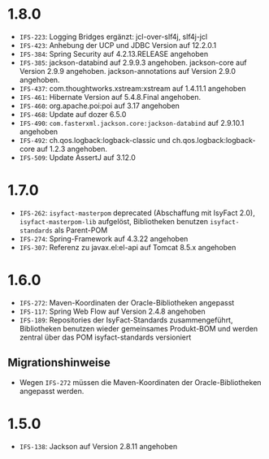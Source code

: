 # 1.8.0
- `IFS-223`: Logging Bridges ergänzt: jcl-over-slf4j, slf4j-jcl
- `IFS-423`: Anhebung der UCP und JDBC Version auf 12.2.0.1
- `IFS-384`: Spring Security auf 4.2.13.RELEASE angehoben
- `IFS-385`: jackson-databind auf 2.9.9.3 angehoben. jackson-core auf Version 2.9.9 angehoben. jackson-annotations auf Version 2.9.0 angehoben.
- `IFS-437`: com.thoughtworks.xstream:xstream auf 1.4.11.1 angehoben
- `IFS-461`: Hibernate Version auf 5.4.8.Final angehoben.
- `IFS-460`: org.apache.poi:poi auf 3.17 angehoben
- `IFS-468`: Update auf dozer 6.5.0
- `IFS-490`: `com.fasterxml.jackson.core:jackson-databind` auf 2.9.10.1 angehoben
- `IFS-492`: ch.qos.logback:logback-classic und ch.qos.logback:logback-core auf 1.2.3 angehoben.
- `IFS-509`: Update AssertJ auf 3.12.0

# 1.7.0
- `IFS-262`: `isyfact-masterpom` deprecated (Abschaffung mit IsyFact 2.0), `isyfact-masterpom-lib` aufgelöst, Bibliotheken benutzen `isyfact-standards` als Parent-POM
- `IFS-274`: Spring-Framework auf 4.3.22 angehoben
- `IFS-307`: Referenz zu javax.el:el-api auf Tomcat 8.5.x angehoben

# 1.6.0
- `IFS-272`: Maven-Koordinaten der Oracle-Bibliotheken angepasst
- `IFS-117`: Spring Web Flow auf Version 2.4.8 angehoben
- `IFS-189`: Repositories der IsyFact-Standards zusammengeführt, Bibliotheken benutzen wieder gemeinsames Produkt-BOM und werden zentral über das POM isyfact-standards versioniert
## Migrationshinweise
- Wegen `IFS-272` müssen die Maven-Koordinaten der Oracle-Bibliotheken angepasst werden. 

# 1.5.0
- `IFS-138`: Jackson auf Version 2.8.11 angehoben
